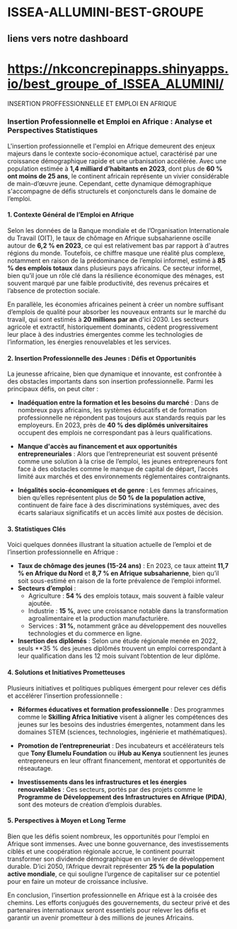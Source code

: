 # ISSEA-ALLUMINI-BEST-GROUPE
## liens vers notre dashboard
# https://nkconcrepinapps.shinyapps.io/best_groupe_of_ISSEA_ALUMINI/
INSERTION PROFFESSIONNELLE ET EMPLOI EN AFRIQUE

### Insertion Professionnelle et Emploi en Afrique : Analyse et Perspectives Statistiques

L'insertion professionnelle et l'emploi en Afrique demeurent des enjeux majeurs dans le contexte socio-économique actuel, caractérisé par une croissance démographique rapide et une urbanisation accélérée. Avec une population estimée à **1,4 milliard d’habitants en 2023**, dont plus de **60 % ont moins de 25 ans**, le continent africain représente un vivier considérable de main-d’œuvre jeune. Cependant, cette dynamique démographique s'accompagne de défis structurels et conjoncturels dans le domaine de l’emploi.

#### 1. **Contexte Général de l’Emploi en Afrique**
Selon les données de la Banque mondiale et de l’Organisation Internationale du Travail (OIT), le taux de chômage en Afrique subsaharienne oscille autour de **6,2 % en 2023**, ce qui est relativement bas par rapport à d'autres régions du monde. Toutefois, ce chiffre masque une réalité plus complexe, notamment en raison de la prédominance de l’emploi informel, estimé à **85 % des emplois totaux** dans plusieurs pays africains. Ce secteur informel, bien qu’il joue un rôle clé dans la résilience économique des ménages, est souvent marqué par une faible productivité, des revenus précaires et l’absence de protection sociale.

En parallèle, les économies africaines peinent à créer un nombre suffisant d’emplois de qualité pour absorber les nouveaux entrants sur le marché du travail, qui sont estimés à **20 millions par an** d'ici 2030. Les secteurs agricole et extractif, historiquement dominants, cèdent progressivement leur place à des industries émergentes comme les technologies de l’information, les énergies renouvelables et les services.

#### 2. **Insertion Professionnelle des Jeunes : Défis et Opportunités**
La jeunesse africaine, bien que dynamique et innovante, est confrontée à des obstacles importants dans son insertion professionnelle. Parmi les principaux défis, on peut citer :

- **Inadéquation entre la formation et les besoins du marché** : Dans de nombreux pays africains, les systèmes éducatifs et de formation professionnelle ne répondent pas toujours aux standards requis par les employeurs. En 2023, près de **40 % des diplômés universitaires** occupent des emplois ne correspondant pas à leurs qualifications.

- **Manque d'accès au financement et aux opportunités entrepreneuriales** : Alors que l’entrepreneuriat est souvent présenté comme une solution à la crise de l’emploi, les jeunes entrepreneurs font face à des obstacles comme le manque de capital de départ, l’accès limité aux marchés et des environnements réglementaires contraignants.

- **Inégalités socio-économiques et de genre** : Les femmes africaines, bien qu’elles représentent plus de **50 % de la population active**, continuent de faire face à des discriminations systémiques, avec des écarts salariaux significatifs et un accès limité aux postes de décision.

#### 3. **Statistiques Clés**
Voici quelques données illustrant la situation actuelle de l’emploi et de l’insertion professionnelle en Afrique :

- **Taux de chômage des jeunes (15-24 ans)** : En 2023, ce taux atteint **11,7 % en Afrique du Nord** et **8,7 % en Afrique subsaharienne**, bien qu’il soit sous-estimé en raison de la forte prévalence de l’emploi informel.
- **Secteurs d’emploi** :
  - Agriculture : **54 %** des emplois totaux, mais souvent à faible valeur ajoutée.
  - Industrie : **15 %**, avec une croissance notable dans la transformation agroalimentaire et la production manufacturière.
  - Services : **31 %**, notamment grâce au développement des nouvelles technologies et du commerce en ligne.
- **Insertion des diplômés** : Selon une étude régionale menée en 2022, seuls **35 % des jeunes diplômés trouvent un emploi correspondant à leur qualification dans les 12 mois suivant l’obtention de leur diplôme.

#### 4. **Solutions et Initiatives Prometteuses**
Plusieurs initiatives et politiques publiques émergent pour relever ces défis et accélérer l’insertion professionnelle :

- **Réformes éducatives et formation professionnelle** : Des programmes comme le **Skilling Africa Initiative** visent à aligner les compétences des jeunes sur les besoins des industries émergentes, notamment dans les domaines STEM (sciences, technologies, ingénierie et mathématiques).

- **Promotion de l’entrepreneuriat** : Des incubateurs et accélérateurs tels que **Tony Elumelu Foundation** ou **iHub au Kenya** soutiennent les jeunes entrepreneurs en leur offrant financement, mentorat et opportunités de réseautage.

- **Investissements dans les infrastructures et les énergies renouvelables** : Ces secteurs, portés par des projets comme le **Programme de Développement des Infrastructures en Afrique (PIDA)**, sont des moteurs de création d’emplois durables.

#### 5. **Perspectives à Moyen et Long Terme**
Bien que les défis soient nombreux, les opportunités pour l’emploi en Afrique sont immenses. Avec une bonne gouvernance, des investissements ciblés et une coopération régionale accrue, le continent pourrait transformer son dividende démographique en un levier de développement durable. D’ici 2050, l’Afrique devrait représenter **25 % de la population active mondiale**, ce qui souligne l’urgence de capitaliser sur ce potentiel pour en faire un moteur de croissance inclusive.

En conclusion, l’insertion professionnelle en Afrique est à la croisée des chemins. Les efforts conjugués des gouvernements, du secteur privé et des partenaires internationaux seront essentiels pour relever les défis et garantir un avenir prometteur à des millions de jeunes Africains.
